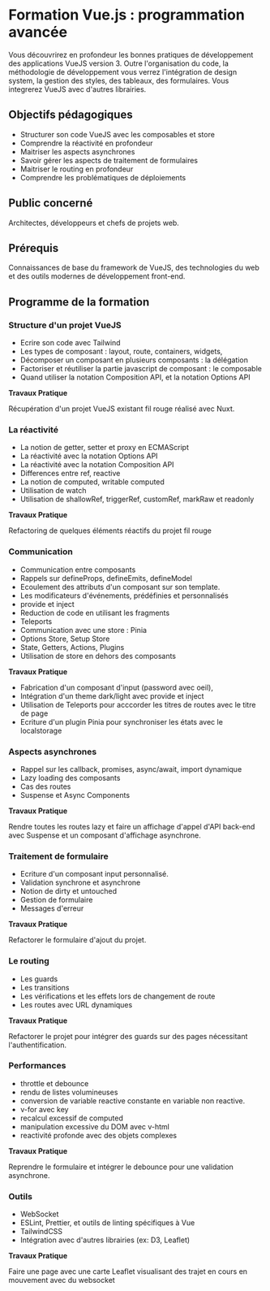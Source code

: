 # Formation Vue.js : programmation avancée

Vous découvrirez en profondeur les bonnes pratiques de développement des
applications VueJS version 3. Outre l'organisation du code, la méthodologie de
développement vous verrez l'intégration de design system, la gestion des styles,
des tableaux, des formulaires. Vous integrerez VueJS avec d'autres librairies.

## Objectifs pédagogiques

- Structurer son code VueJS avec les composables et store
- Comprendre la réactivité en profondeur
- Maitriser les aspects asynchrones
- Savoir gérer les aspects de traitement de formulaires
- Maitriser le routing en profondeur
- Comprendre les problématiques de déploiements

## Public concerné

Architectes, développeurs et chefs de projets web.

## Prérequis

Connaissances de base du framework de VueJS, des technologies du web et des
outils modernes de développement front-end.

## Programme de la formation

### Structure d'un projet VueJS

- Ecrire son code avec Tailwind
- Les types de composant : layout, route, containers, widgets,
- Décomposer un composant en plusieurs composants : la délégation
- Factoriser et réutiliser la partie javascript de composant : le composable
- Quand utiliser la notation Composition API, et la notation Options API

**Travaux Pratique**

Récupération d'un projet VueJS existant fil rouge réalisé avec Nuxt.

### La réactivité

- La notion de getter, setter et proxy en ECMAScript
- La réactivité avec la notation Options API
- La réactivité avec la notation Composition API
- Differences entre ref, reactive
- La notion de computed, writable computed
- Utilisation de watch
- Utilisation de shallowRef, triggerRef, customRef, markRaw et readonly

**Travaux Pratique**

Refactoring de quelques éléments réactifs du projet fil rouge

### Communication

- Communication entre composants
- Rappels sur defineProps, defineEmits, defineModel
- Ecoulement des attributs d'un composant sur son template.
- Les modificateurs d'événements, prédéfinies et personnalisés
- provide et inject
- Reduction de code en utilisant les fragments
- Teleports
- Communication avec une store : Pinia
- Options Store, Setup Store
- State, Getters, Actions, Plugins
- Utilisation de store en dehors des composants

**Travaux Pratique**

- Fabrication d'un composant d'input (password avec oeil),
- Intégration d'un theme dark/light avec provide et inject
- Utilisation de Teleports pour acccorder les titres de routes avec le titre de
  page
- Ecriture d'un plugin Pinia pour synchroniser les états avec le localstorage

### Aspects asynchrones

- Rappel sur les callback, promises, async/await, import dynamique
- Lazy loading des composants
- Cas des routes
- Suspense et Async Components

**Travaux Pratique**

Rendre toutes les routes lazy et faire un affichage d'appel d'API back-end avec
Suspense et un composant d'affichage asynchrone.

### Traitement de formulaire

- Ecriture d'un composant input personnalisé.
- Validation synchrone et asynchrone
- Notion de dirty et untouched
- Gestion de formulaire
- Messages d'erreur

**Travaux Pratique**

Refactorer le formulaire d'ajout du projet.

### Le routing

- Les guards
- Les transitions
- Les vérifications et les effets lors de changement de route
- Les routes avec URL dynamiques

**Travaux Pratique**

Refactorer le projet pour intégrer des guards sur des pages nécessitant
l'authentification.

### Performances

- throttle et debounce
- rendu de listes volumineuses
- conversion de variable reactive constante en variable non reactive.
- v-for avec key
- recalcul excessif de computed
- manipulation excessive du DOM avec v-html
- reactivité profonde avec des objets complexes

**Travaux Pratique**

Reprendre le formulaire et intégrer le debounce pour une validation asynchrone.

### Outils

- WebSocket
- ESLint, Prettier, et outils de linting spécifiques à Vue
- TailwindCSS
- Intégration avec d'autres librairies (ex: D3, Leaflet)

**Travaux Pratique**

Faire une page avec une carte Leaflet visualisant des trajet en cours en
mouvement avec du websocket
